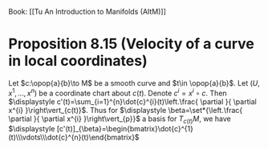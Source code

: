 Book: [[Tu An Introduction to Manifolds (AItM)]]
# Proposition 8.15 (Velocity of a curve in local coordinates)
Let $c:\opop{a}{b}\to M$ be a smooth curve and $t\in \opop{a}{b}$.
Let $(U,x^{1},\dots,x^{n})$ be a coordinate chart about $c(t)$.
Denote $c^{i}=x^{i}\circ c$.
Then $\displaystyle c'(t)=\sum_{i=1}^{n}\dot{c}^{i}(t)\left.\frac{ \partial }{ \partial x^{i} }\right\vert_{c(t)}$.
Thus for $\displaystyle \beta=\set*{\left.\frac{ \partial }{ \partial x^{i} }\right\vert_{p}}$ a basis for $T_{c(t)}M$, we have $\displaystyle [c'(t)]_{\beta}=\begin{bmatrix}\dot{c}^{1}(t)\\\vdots\\\dot{c}^{n}(t)\end{bmatrix}$
